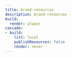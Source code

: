 ```yaml
---
title: brand-resources
description: brand-resources
build:
  render: always
cascade:
- build:
    list: local
    publishResources: false
    render: never
---
```

